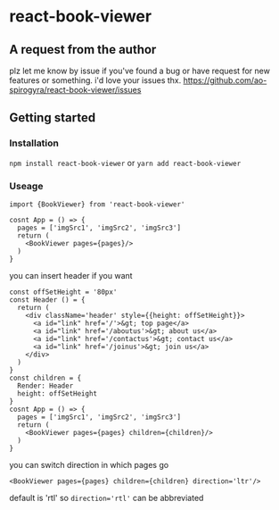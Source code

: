 # react-book-viewer
## A request from the author
plz let me know by issue if you've found a bug or have request for new features or something.
i'd love your issues thx.
https://github.com/ao-spirogyra/react-book-viewer/issues
## Getting started
### Installation
`npm install react-book-viewer` or `yarn add react-book-viewer`
### Useage

```
import {BookViewer} from 'react-book-viewer'

cosnt App = () => {
  pages = ['imgSrc1', 'imgSrc2', 'imgSrc3']
  return (
    <BookViewer pages={pages}/>
  )
}
```
you can insert header if you want
```
const offSetHeight = '80px'
const Header () = {
  return (
    <div className='header' style={{height: offSetHeight}}>
      <a id="link" href='/'>&gt; top page</a>
      <a id="link" href='/aboutus'>&gt; about us</a>
      <a id="link" href='/contactus'>&gt; contact us</a>
      <a id="link" href='/joinus'>&gt; join us</a>
    </div>
  )
}
const children = {
  Render: Header
  height: offSetHeight
}
cosnt App = () => {
  pages = ['imgSrc1', 'imgSrc2', 'imgSrc3']
  return (
    <BookViewer pages={pages} children={children}/>
  )
}
```

you can switch direction in which pages go
```
<BookViewer pages={pages} children={children} direction='ltr'/>
```
default is 'rtl' so `direction='rtl'` can be abbreviated